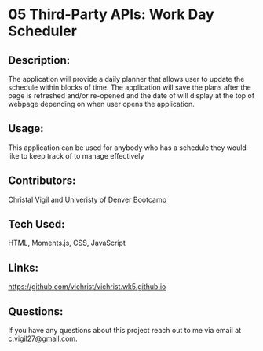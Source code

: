 # 05 Third-Party APIs: Work Day Scheduler

## Description:
  The application will provide a daily planner that allows user to update the schedule within blocks of time. The application will save the plans after the page is refreshed and/or re-opened and the date of will display at the top of webpage depending on when user opens the application. 

## Usage:
  This application can be used for anybody who has a schedule they would like to keep track of to manage effectively 

## Contributors:
  Christal Vigil and Univeristy of Denver Bootcamp 

## Tech Used:
  HTML, Moments.js, CSS, JavaScript 

## Links: 
https://github.com/vichrist/vichrist.wk5.github.io 
  
## Questions: 
  If you have any questions about this project reach out to me via email at c.vigil27@gmail.com. 







